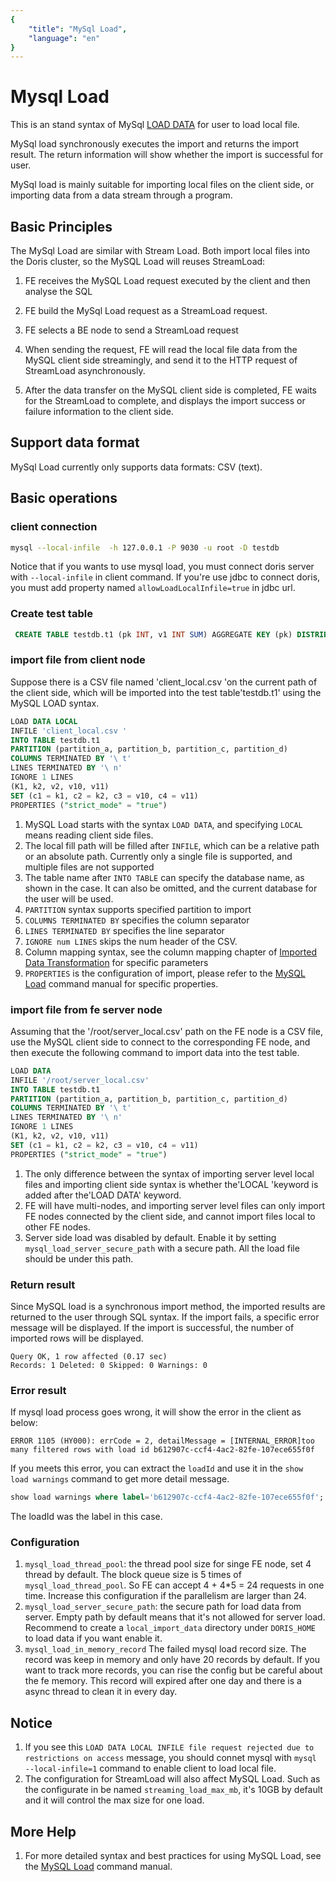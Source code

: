 ```yaml
---
{
    "title": "MySql Load",
    "language": "en"
}
---
```


<!--
Licensed to the Apache Software Foundation (ASF) under one
or more contributor license agreements.  See the NOTICE file
distributed with this work for additional information
regarding copyright ownership.  The ASF licenses this file
to you under the Apache License, Version 2.0 (the
"License"); you may not use this file except in compliance
with the License.  You may obtain a copy of the License at

  http://www.apache.org/licenses/LICENSE-2.0

Unless required by applicable law or agreed to in writing,
software distributed under the License is distributed on an
"AS IS" BASIS, WITHOUT WARRANTIES OR CONDITIONS OF ANY
KIND, either express or implied.  See the License for the
specific language governing permissions and limitations
under the License.
-->

# Mysql Load
<version since="2.0">

This is an stand syntax of MySql [LOAD DATA](https://dev.mysql.com/doc/refman/8.0/en/load-data.html) for user to load local file.

MySql load synchronously executes the import and returns the import result. The return information will show whether the import is successful for user.

MySql load is mainly suitable for importing local files on the client side, or importing data from a data stream through a program.

</version>

## Basic Principles

The MySql Load are similar with Stream Load. Both import local files into the Doris cluster, so the MySQL Load will reuses StreamLoad:

 1. FE receives the MySQL Load request executed by the client and then analyse the SQL

 2. FE build the MySql Load request as a StreamLoad request.

 3. FE selects a BE node to send a StreamLoad request

 4. When sending the request, FE will read the local file data from the MySQL client side streamingly, and send it to the HTTP request of StreamLoad asynchronously.

 5. After the data transfer on the MySQL client side is completed, FE waits for the StreamLoad to complete, and displays the import success or failure information to the client side.


## Support data format

MySql Load currently only supports data formats: CSV (text).

## Basic operations

### client connection
```bash
mysql --local-infile  -h 127.0.0.1 -P 9030 -u root -D testdb
```

Notice that if you wants to use mysql load, you must connect doris server with `--local-infile` in client command.
If you're use jdbc to connect doris, you must add property named `allowLoadLocalInfile=true` in jdbc url.


### Create test table
```sql
 CREATE TABLE testdb.t1 (pk INT, v1 INT SUM) AGGREGATE KEY (pk) DISTRIBUTED BY hash (pk) PROPERTIES ('replication_num' = '1');
 ```
 ### import file from client node
 Suppose there is a CSV file named 'client_local.csv 'on the current path of the client side, which will be imported into the test table'testdb.t1' using the MySQL LOAD syntax.

```sql
LOAD DATA LOCAL
INFILE 'client_local.csv '
INTO TABLE testdb.t1
PARTITION (partition_a, partition_b, partition_c, partition_d)
COLUMNS TERMINATED BY '\ t'
LINES TERMINATED BY '\ n'
IGNORE 1 LINES
(K1, k2, v2, v10, v11)
SET (c1 = k1, c2 = k2, c3 = v10, c4 = v11)
PROPERTIES ("strict_mode" = "true")
```
1. MySQL Load starts with the syntax `LOAD DATA`, and specifying `LOCAL` means reading client side files.
2. The local fill path will be filled after `INFILE`, which can be a relative path or an absolute path. Currently only a single file is supported, and multiple files are not supported
3. The table name after `INTO TABLE` can specify the database name, as shown in the case. It can also be omitted, and the current database for the user will be used.
4. `PARTITION` syntax supports specified partition to import
5. `COLUMNS TERMINATED BY` specifies the column separator
6. `LINES TERMINATED BY` specifies the line separator
7. `IGNORE num LINES` skips the num header of the CSV.
8. Column mapping syntax, see the column mapping chapter of [Imported Data Transformation](../import-scenes/load-data-convert.md) for specific parameters
9. `PROPERTIES` is the configuration of import, please refer to the [MySQL Load](../../../sql-manual/sql-reference/Data-Manipulation-Statements/Load/MYSQL-LOAD.md) command manual for specific properties.

### import file from fe server node
Assuming that the '/root/server_local.csv' path on the FE node is a CSV file, use the MySQL client side to connect to the corresponding FE node, and then execute the following command to import data into the test table.

```sql
LOAD DATA
INFILE '/root/server_local.csv'
INTO TABLE testdb.t1
PARTITION (partition_a, partition_b, partition_c, partition_d)
COLUMNS TERMINATED BY '\ t'
LINES TERMINATED BY '\ n'
IGNORE 1 LINES
(K1, k2, v2, v10, v11)
SET (c1 = k1, c2 = k2, c3 = v10, c4 = v11)
PROPERTIES ("strict_mode" = "true")
```
1. The only difference between the syntax of importing server level local files and importing client side syntax is whether the'LOCAL 'keyword is added after the'LOAD DATA' keyword.
2. FE will have multi-nodes, and importing server level files can only import FE nodes connected by the client side, and cannot import files local to other FE nodes.
3. Server side load was disabled by default. Enable it by setting `mysql_load_server_secure_path` with a secure path. All the load file should be under this path.

### Return result
Since MySQL load is a synchronous import method, the imported results are returned to the user through SQL syntax.
If the import fails, a specific error message will be displayed. If the import is successful, the number of imported rows will be displayed.

```Text
Query OK, 1 row affected (0.17 sec)
Records: 1 Deleted: 0 Skipped: 0 Warnings: 0
```

### Error result
If mysql load process goes wrong, it will show the error in the client as below:
```text
ERROR 1105 (HY000): errCode = 2, detailMessage = [INTERNAL_ERROR]too many filtered rows with load id b612907c-ccf4-4ac2-82fe-107ece655f0f
```

If you meets this error, you can extract the `loadId` and use it in the `show load warnings` command to get more detail message.
```sql
show load warnings where label='b612907c-ccf4-4ac2-82fe-107ece655f0f';
```

The loadId was the label in this case.


### Configuration
1. `mysql_load_thread_pool`: the thread pool size for singe FE node, set 4 thread by default. The block queue size is 5 times of `mysql_load_thread_pool`. So FE can accept 4 + 4\*5 = 24 requests in one time. Increase this configuration if the parallelism are larger than 24.
2. `mysql_load_server_secure_path`: the secure path for load data from server. Empty path by default means that it's not allowed for server load. Recommend to create a `local_import_data` directory under `DORIS_HOME` to load data if you want enable it.
3. `mysql_load_in_memory_record` The failed mysql load record size. The record was keep in memory and only have 20 records by default. If you want to track more records,  you can rise the config but be careful about the fe memory. This record will expired after one day and there is a async thread to clean it in every day.


## Notice 

1. If you see this `LOAD DATA LOCAL INFILE file request rejected due to restrictions on access` message, you should connet mysql with `mysql  --local-infile=1` command to enable client to load local file.
2. The configuration for StreamLoad will also affect MySQL Load. Such as the configurate in be named `streaming_load_max_mb`, it's 10GB by default and it will control the max size for one load.

## More Help

1. For more detailed syntax and best practices for using MySQL Load, see the [MySQL Load](../../../sql-manual/sql-reference/Data-Manipulation-Statements/Load/MYSQL-LOAD.md) command manual.
